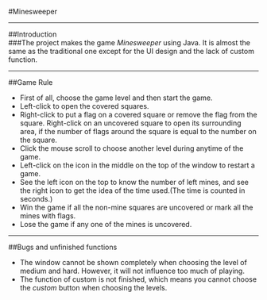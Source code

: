 #Minesweeper

***
##Introduction  
###The project makes the game *Minesweeper* using Java. It is almost the same as the traditional one except for the UI design and the lack of custom function.  

***
##Game Rule  
- First of all, choose the game level and then start the game.  
- Left-click to open the covered squares.  
- Right-click to put a flag on a covered square or remove the flag from the square. Right-click on an uncovered square to open its surrounding area, if the number of flags around the square is equal to the number on the square.  
- Click the mouse scroll to choose another level during anytime of the game.  
- Left-click on the icon in the middle on the top of the window to restart a game.  
- See the left icon on the top to know the number of left mines, and see the right icon to get the idea of the time used.(The time is counted in seconds.)  
- Win the game if all the non-mine squares are uncovered or mark all the mines with flags.  
- Lose the game if any one of the mines is uncovered.  

***
##Bugs and unfinished functions  
- The window cannot be shown completely when choosing the level of medium and hard. However, it will not influence too much of playing.  
- The function of custom is not finished, which means you cannot choose the *custom* button when choosing the levels.  